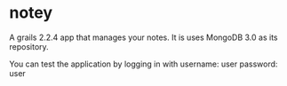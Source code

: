 # notey
A grails 2.2.4 app that manages your notes. It is uses MongoDB 3.0 as its repository.

You can test the application by logging in with username: user password: user

